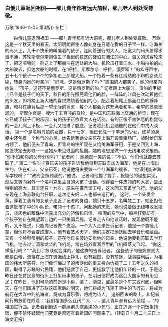 ### 白俄儿童返回祖国——那儿青年都有远大前程，那儿老人到处受尊敬。
万歌
1946-11-05
第3版()
专栏：

　　白俄儿童返回祖国
    ——那儿青年都有远大前程，那儿老人到处受尊敬。
    万歌
    这是一个秋天里的春天，太阳明朗得使人像处身在日暖花香的日子里一样。江海关的码头上，几十个快乐的叫嚷着的孩子，连同着送行的大人，把宽大的码头挤得水泄不通，苏轮斯摩尔奈则像生了根似的稳定的碇泊在浦江的中心。海关的送客轮来了，把这喧嚷的一群送上了那艘泊在远处的大船。机轮击打着江水，小船拍拍的向大船驶去，抵达大船的时候，在“呼拉，斯摩尔奈！呼拉，俄罗斯！”的欢呼声中，五十七个孩子一个个的争相走上那艘大船。一个拖着一条有红缎结的小辫的女孩尼娜，转身向她的母亲问：“妈咪，这是俄罗斯了吗？”周围的人都笑了，她的母亲向她说：“孩子，这还不是俄罗斯，这是俄罗斯的船。”
    记者跨上大船时，货船的甲板上已全是孩子们的天下，秋日的阳光照亮着他们的脸，一阵阵的江风在吹动着他们的头发，即将踏上新大陆的喜悦燃烧着他们的心，配合着船尾上那面红色的镰斧旗，和衬在旗背后那一望无际的蓝天，每个人都会为这充满着和平，希望的景象歌颂的。
    斯摩尔奈是一艘六千五百吨的货轮，是中国和苏联海上交通的桥梁，现在它已成了孩子们的乐园；有的孩子正依着大人在话别，有的正像不肯休息的松鼠似的一会儿爬上甲板，一会儿又钻进了舱底。记者趁此机会随便的在他们中找人谈话。
    第一个是名叫丹娘的女郎，只十七岁，但已长成一个丰满的少女，成熟的身躯中还包着一个稚气的心灵。她告诉我她父亲原在上海开设着猪肠厂，战时给日军占领了，他们便去了青岛，但青岛的住所现在又给美海军征用，于是又回到上海，她便决定去苏联——这她从未见过面的祖国。她的理想是做一个无线电收发报员。
    “你不怕和你的父母分别吗？”记者问：
    她嫣然一笑的说：“不怕，他们也就要去苏联了。”
    第二个名叫卡赛诺夫的孩子告诉我他将到苏联去加入海军，他是在上海出生的，住在虹口，父亲已死，他说他将来要做一个红海军的舰长。
    “你没钱能进海军学校吗？”
    “政府会照顾我的。”他说。
    记者和他握了握手，祝福他的理想实现，然后又转向另外一个名叫克里孟哥的大孩子谈话。他穿着一件皮领的短大衣，显出特别的高大，其实还只十九岁。原来在震旦读工程，这次回去预备学飞行。他的父亲现在上海苏联电台任职，这次老夫妇二人也都来送行的。
    这时，一个头发金黄，穿着工装裤的女孩子走近了记者的身边，她只十五岁，名叫梵兰丁。她正担任着这批孩子中的小队长，带领十个孩子。问起她的志愿，她也说要做无线电收发报员，淡灰色的眼珠中流露出充分的骄傲和自信。
    喧闹的空气中，船栏杆旁却有一个孩子独自在眺望着江边的一只美国兵舰。记者走去和他谈话时，发现他既不能听，又不能说，只能向记者做个鬼脸。一个大人走来告诉记者，他是一个聋哑儿童，但他将不会变成废人，他有着艺术天才，他们决定把他送回去学音乐和绘画。
    又有一个脸型瘦削的孩子，还在他母亲旁边安慰他的母亲，他说他要到苏联去学开飞机，他去过江湾和龙华的飞机场，常在场外看着巨型的飞机降落又飞起。
    “你这样瘦行吗？”
    “我到了苏联就会胖的。”他这样的告诉记者。
    这些孩子的爸妈原先大都是白俄，流落在上海在饥饿线上挣扎，没有祖国，没有前途，战事胜利后，为祖国的伟大所感召，他们像忏悔过了的叛徒似的重又投向仇视了二十五年之久的祖国，取得了苏联的公民籍，他们拯救了自己，更拯救了比他们年轻的一代。于是这昨日还在贫民窟的街头上打架闹事的孩子，在明日便将成为这巨大国家的有用公民；在昨日，他们可能的前途是小偷，骗子，酒鬼，或最多是个车夫或司阍，但明天，在他们踏进了苏联这国家后的明天，他们将成为飞翔于空中的飞行员，将成为航行在大洋中的航海者，将成为音乐家，将成为诗人。
    送船回来的路上，和记者同行的苏侨在哼着：“我们祖国多么辽阔广大………这儿青年都有远大前程……”的祖国进行曲。记者看到街边一群癞痢头拖鼻涕的小乞丐，正在追逐一个包饭担抢饭，便不禁怀疑起他们究竟是否还有着祖国的问题来了。（转载自十月二十三日上海文汇报）

